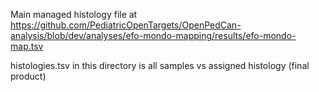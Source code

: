 
Main managed histology file at 
https://github.com/PediatricOpenTargets/OpenPedCan-analysis/blob/dev/analyses/efo-mondo-mapping/results/efo-mondo-map.tsv

histologies.tsv in this directory is all samples vs assigned histology (final product)
